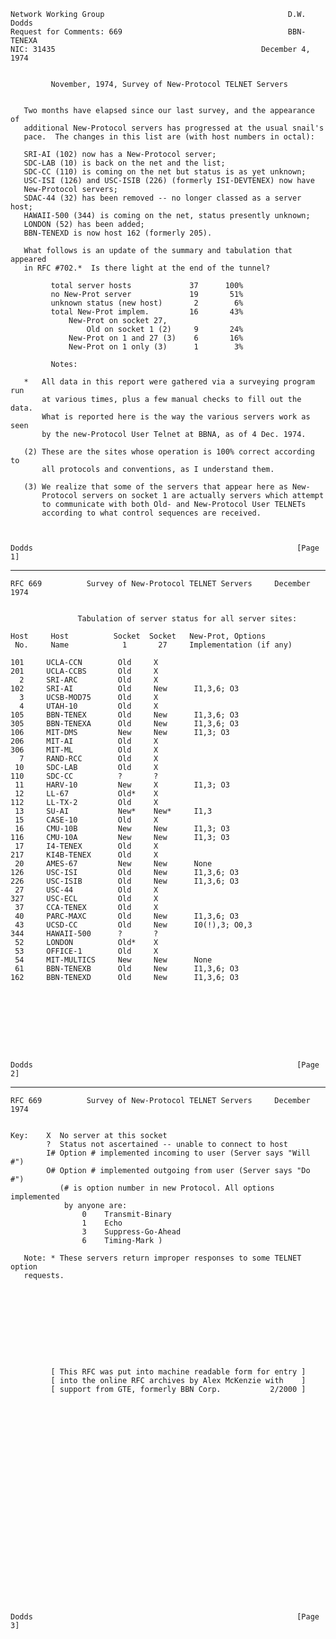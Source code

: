     Network Working Group                                         D.W. Dodds
    Request for Comments: 669                                     BBN-TENEXA
    NIC: 31435                                              December 4, 1974


             November, 1974, Survey of New-Protocol TELNET Servers


       Two months have elapsed since our last survey, and the appearance of
       additional New-Protocol servers has progressed at the usual snail's
       pace.  The changes in this list are (with host numbers in octal):

       SRI-AI (102) now has a New-Protocol server;
       SDC-LAB (10) is back on the net and the list;
       SDC-CC (110) is coming on the net but status is as yet unknown;
       USC-ISI (126) and USC-ISIB (226) (formerly ISI-DEVTENEX) now have
       New-Protocol servers;
       SDAC-44 (32) has been removed -- no longer classed as a server host;
       HAWAII-500 (344) is coming on the net, status presently unknown;
       LONDON (52) has been added;
       BBN-TENEXD is now host 162 (formerly 205).

       What follows is an update of the summary and tabulation that appeared
       in RFC #702.*  Is there light at the end of the tunnel?

             total server hosts             37      100%
             no New-Prot server             19       51%
             unknown status (new host)       2        6%
             total New-Prot implem.         16       43%
                 New-Prot on socket 27,
                     Old on socket 1 (2)     9       24%
                 New-Prot on 1 and 27 (3)    6       16%
                 New-Prot on 1 only (3)      1        3%

             Notes:

       *   All data in this report were gathered via a surveying program run
           at various times, plus a few manual checks to fill out the data.
           What is reported here is the way the various servers work as seen
           by the new-Protocol User Telnet at BBNA, as of 4 Dec. 1974.

       (2) These are the sites whose operation is 100% correct according to
           all protocols and conventions, as I understand them.

       (3) We realize that some of the servers that appear here as New-
           Protocol servers on socket 1 are actually servers which attempt
           to communicate with both Old- and New-Protocol User TELNETs
           according to what control sequences are received.



    Dodds                                                           [Page 1]

------------------------------------------------------------------------

``` newpage
RFC 669          Survey of New-Protocol TELNET Servers     December 1974


               Tabulation of server status for all server sites:

Host     Host          Socket  Socket   New-Prot, Options
 No.     Name            1       27     Implementation (if any)

101     UCLA-CCN        Old     X
201     UCLA-CCBS       Old     X
  2     SRI-ARC         Old     X
102     SRI-AI          Old     New      I1,3,6; O3
  3     UCSB-MOD75      Old     X
  4     UTAH-10         Old     X
105     BBN-TENEX       Old     New      I1,3,6; O3
305     BBN-TENEXA      Old     New      I1,3,6; O3
106     MIT-DMS         New     New      I1,3; O3
206     MIT-AI          Old     X
306     MIT-ML          Old     X
  7     RAND-RCC        Old     X
 10     SDC-LAB         Old     X
110     SDC-CC          ?       ?
 11     HARV-10         New     X        I1,3; O3
 12     LL-67           Old*    X
112     LL-TX-2         Old     X
 13     SU-AI           New*    New*     I1,3
 15     CASE-10         Old     X
 16     CMU-10B         New     New      I1,3; O3
116     CMU-10A         New     New      I1,3; O3
 17     I4-TENEX        Old     X
217     KI4B-TENEX      Old     X
 20     AMES-67         New     New      None
126     USC-ISI         Old     New      I1,3,6; O3
226     USC-ISIB        Old     New      I1,3,6; O3
 27     USC-44          Old     X
327     USC-ECL         Old     X
 37     CCA-TENEX       Old     X
 40     PARC-MAXC       Old     New      I1,3,6; O3
 43     UCSD-CC         Old     New      I0(!),3; O0,3
344     HAWAII-500      ?       ?
 52     LONDON          Old*    X
 53     OFFICE-1        Old     X
 54     MIT-MULTICS     New     New      None
 61     BBN-TENEXB      Old     New      I1,3,6; O3
162     BBN-TENEXD      Old     New      I1,3,6; O3









Dodds                                                           [Page 2]
```

------------------------------------------------------------------------

``` newpage
RFC 669          Survey of New-Protocol TELNET Servers     December 1974


Key:    X  No server at this socket
        ?  Status not ascertained -- unable to connect to host
        I# Option # implemented incoming to user (Server says "Will #")
        O# Option # implemented outgoing from user (Server says "Do #")
           (# is option number in new Protocol. All options implemented
            by anyone are:
                0    Transmit-Binary
                1    Echo
                3    Suppress-Go-Ahead
                6    Timing-Mark )

   Note: * These servers return improper responses to some TELNET option
   requests.










         [ This RFC was put into machine readable form for entry ]
         [ into the online RFC archives by Alex McKenzie with    ]
         [ support from GTE, formerly BBN Corp.           2/2000 ]

























Dodds                                                           [Page 3]
```
